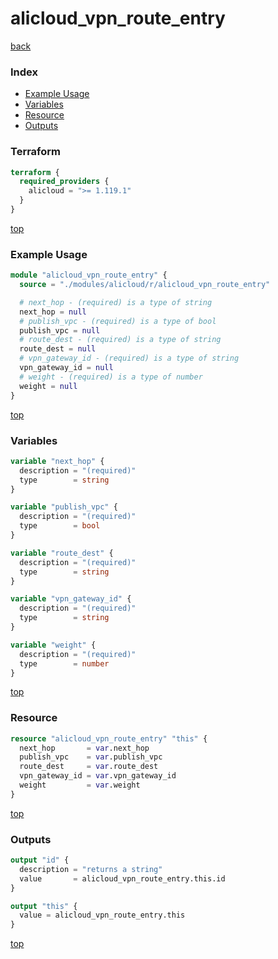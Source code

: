 # alicloud_vpn_route_entry

[back](../alicloud.md)

### Index

- [Example Usage](#example-usage)
- [Variables](#variables)
- [Resource](#resource)
- [Outputs](#outputs)

### Terraform

```terraform
terraform {
  required_providers {
    alicloud = ">= 1.119.1"
  }
}
```

[top](#index)

### Example Usage

```terraform
module "alicloud_vpn_route_entry" {
  source = "./modules/alicloud/r/alicloud_vpn_route_entry"

  # next_hop - (required) is a type of string
  next_hop = null
  # publish_vpc - (required) is a type of bool
  publish_vpc = null
  # route_dest - (required) is a type of string
  route_dest = null
  # vpn_gateway_id - (required) is a type of string
  vpn_gateway_id = null
  # weight - (required) is a type of number
  weight = null
}
```

[top](#index)

### Variables

```terraform
variable "next_hop" {
  description = "(required)"
  type        = string
}

variable "publish_vpc" {
  description = "(required)"
  type        = bool
}

variable "route_dest" {
  description = "(required)"
  type        = string
}

variable "vpn_gateway_id" {
  description = "(required)"
  type        = string
}

variable "weight" {
  description = "(required)"
  type        = number
}
```

[top](#index)

### Resource

```terraform
resource "alicloud_vpn_route_entry" "this" {
  next_hop       = var.next_hop
  publish_vpc    = var.publish_vpc
  route_dest     = var.route_dest
  vpn_gateway_id = var.vpn_gateway_id
  weight         = var.weight
}
```

[top](#index)

### Outputs

```terraform
output "id" {
  description = "returns a string"
  value       = alicloud_vpn_route_entry.this.id
}

output "this" {
  value = alicloud_vpn_route_entry.this
}
```

[top](#index)